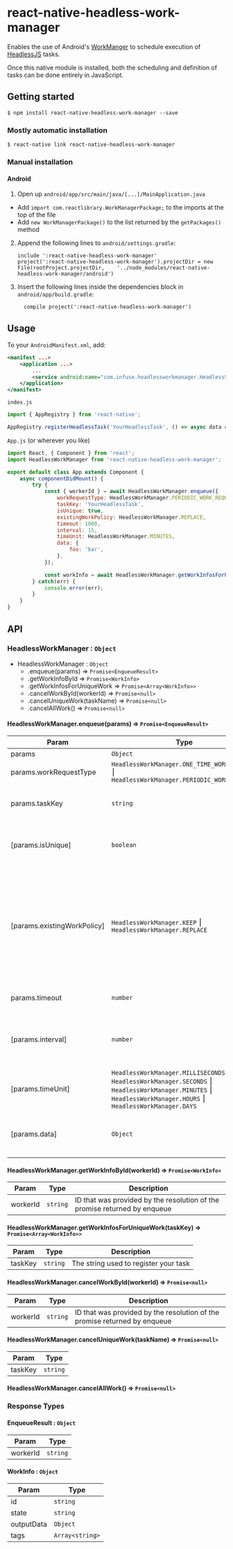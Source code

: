 # react-native-headless-work-manager

Enables the use of Android's [WorkManger](https://developer.android.com/topic/libraries/architecture/workmanager) to schedule execution of [HeadlessJS](https://facebook.github.io/react-native/docs/headless-js-android) tasks.

Once this native module is installed, both the scheduling and definition of tasks can be done entirely in JavaScript.

## Getting started

`$ npm install react-native-headless-work-manager --save`

### Mostly automatic installation

`$ react-native link react-native-headless-work-manager`

### Manual installation


#### Android

1. Open up `android/app/src/main/java/[...]/MainApplication.java`
  - Add `import com.reactlibrary.WorkManagerPackage;` to the imports at the top of the file
  - Add `new WorkManagerPackage()` to the list returned by the `getPackages()` method
2. Append the following lines to `android/settings.gradle`:
  	```
  	include ':react-native-headless-work-manager'
  	project(':react-native-headless-work-manager').projectDir = new File(rootProject.projectDir, 	'../node_modules/react-native-headless-work-manager/android')
  	```
3. Insert the following lines inside the dependencies block in `android/app/build.gradle`:
  	```
      compile project(':react-native-headless-work-manager')
  	```


## Usage

To your `AndroidManifest.xml`, add:
```xml
<manifest ...>
	<application ...>
		...
		<service android:name="com.infuse.headlessworkmanager.HeadlessService" />
	</application>
</manifest>
```

`index.js`
```javascript
import { AppRegistry } from 'react-native';

AppRegistry.registerHeadlessTask('YourHeadlessTask', () => async data => console.log(data));
```

`App.js` (or wherever you like)
```javascript
import React, { Component } from 'react';
import HeadlessWorkManager from 'react-native-headless-work-manager';

export default class App extends Component {
	async componentDidMount() {
		try {
			const { workerId } = await HeadlessWorkManager.enqueue({
				workRequestType: HeadlessWorkManager.PERIODIC_WORK_REQUEST,
				taskKey: 'YourHeadlessTask',
				isUnique: true,
				existingWorkPolicy: HeadlessWorkManager.REPLACE,
				timeout: 1000,
				interval: 15,
				timeUnit: HeadlessWorkManager.MINUTES,
				data: {
					foo: 'bar',
				},
			});

			const workInfo = await HeadlessWorkManager.getWorkInfosForUniqueWork('YourHeadlessTask');
		} catch(err) {
			console.error(err);
		}
	}
}
```

## API

### HeadlessWorkManager : `Object`

* HeadlessWorkManager : `Object`
	* .enqueue(params) ⇒ `Promise<EnqueueResult>`
	* .getWorkInfoById ⇒ `Promise<WorkInfo>`
	* .getWorkInfosForUniqueWork  ⇒ `Promise<Array<WorkInfo>>`
	* .cancelWorkById(workerId) ⇒ `Promise<null>`
	* .cancelUniqueWork(taskName) ⇒ `Promise<null>`
	* .cancelAllWork() ⇒ `Promise<null>`

#### HeadlessWorkManager.enqueue(params) ⇒ `Promise<EnqueueResult>`

| Param | Type | Description |
| --- | --- | --- |
| params | `Object` |  |
| params.workRequestType | `HeadlessWorkManager.ONE_TIME_WORK_REQUEST` ⎮ `HeadlessWorkManager.PERIODIC_WORK_REQUEST` |  |
| params.taskKey | `string` | The string used to register your task |
| [params.isUnique] | `boolean` | If true, any task with the same key will be replaced |
| [params.existingWorkPolicy] | `HeadlessWorkManager.KEEP` ⎮ `HeadlessWorkManager.REPLACE` | If work is unique and policy is keep, new work will not start. If work is unique and policy is replace, new work will replace existing. |
| params.timeout | `number` | Timeout for execution of your task |
| [params.interval] | `number` | Interval over which your task will be repeated, in given units |
| [params.timeUnit] | `HeadlessWorkManager.MILLISECONDS` ⎮ `HeadlessWorkManager.SECONDS` ⎮ `HeadlessWorkManager.MINUTES` ⎮ `HeadlessWorkManager.HOURS` ⎮ `HeadlessWorkManager.DAYS` | Units for your repeat interval |
| [params.data] | `Object` | Shallow object of data to be passed to your task |

#### HeadlessWorkManager.getWorkInfoById(workerId) ⇒ `Promise<WorkInfo>`

| Param | Type | Description |
| --- | --- | --- |
| workerId | `string` | ID that was provided by the resolution of the promise returned by enqueue |

#### HeadlessWorkManager.getWorkInfosForUniqueWork(taskKey) ⇒ `Promise<Array<WorkInfo>>`

| Param | Type | Description |
| --- | --- | --- |
| taskKey | `string` | The string used to register your task |

#### HeadlessWorkManager.cancelWorkById(workerId) ⇒ `Promise<null>`

| Param | Type | Description |
| --- | --- | --- |
| workerId | `string` | ID that was provided by the resolution of the promise returned by enqueue |

#### HeadlessWorkManager.cancelUniqueWork(taskName) ⇒ `Promise<null>`

| Param | Type |
| --- | --- |
| taskKey | `string` | The string used to register your task |

#### HeadlessWorkManager.cancelAllWork() ⇒ `Promise<null>`

### Response Types

#### EnqueueResult : `Object`

| Param | Type |
| --- | --- |
| workerId | `string` | 

#### WorkInfo : `Object`

| Param | Type |
| --- | --- |
| id | `string` | 
| state | `string` | 
| outputData | `Object` | 
| tags | `Array<string>` | 
